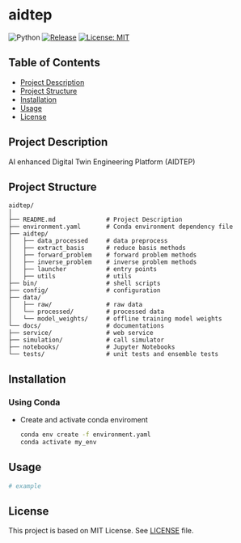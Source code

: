 # aidtep


![Python](https://github.com/gitpython-developers/GitPython/workflows/Python%20package/badge.svg)
[![Release](https://img.shields.io/github/v/release/zeromicro/go-zero.svg?style=flat-square)](https://github.com/YannLee1208/aidtep)
[![License: MIT](https://img.shields.io/badge/License-MIT-yellow.svg)](https://opensource.org/licenses/MIT)

## Table of Contents
- [Project Description](#project-description)
- [Project Structure](#project-structure)
- [Installation](#installation)
- [Usage](#usage)
- [License](#license)

## Project Description
AI enhanced Digital Twin Engineering Platform (AIDTEP)

## Project Structure
```shell
aidtep/
│
├── README.md              # Project Description
├── environment.yaml       # Conda environment dependency file 
├── aidtep/                
│   ├── data_processed     # data preprocess 
│   ├── extract_basis      # reduce basis methods
│   ├── forward_problem    # forward problem methods
│   ├── inverse_problem    # inverse problem methods  
│   ├── launcher           # entry points
│   ├── utils              # utils  
├── bin/                   # shell scripts
├── config/                # configuration
├── data/                   
│   ├── raw/               # raw data
│   └── processed/         # processed data
│   └── model_weights/     # offline training model weights   
└── docs/                  # documentations
├── service/               # web service
├── simulation/            # call simulator
├── notebooks/             # Jupyter Notebooks
└── tests/                 # unit tests and ensemble tests
```

## Installation

### Using Conda
* Create and activate conda enviroment
    ```sh
    conda env create -f environment.yaml
    conda activate my_env
    ```


## Usage


```python
# example
```





## License

This project is based on MIT License. See [LICENSE](https://github.com/YannLee1208/aidtep/blob/master/LICENSE) file.